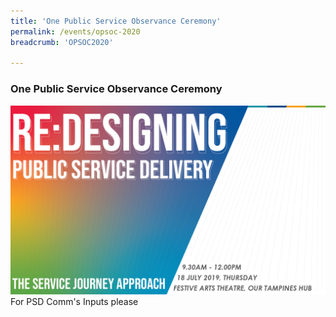 ```yaml
---
title: 'One Public Service Observance Ceremony'
permalink: /events/opsoc-2020
breadcrumb: 'OPSOC2020'

---
```



### One Public Service Observance Ceremony
![PSC2020](/images/Conference_Banner.png)
<br>
For PSD Comm's Inputs please
<br>
<br>


